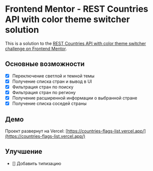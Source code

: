 # Frontend Mentor - REST Countries API with color theme switcher solution

This is a solution to the [REST Countries API with color theme switcher challenge on Frontend Mentor](https://www.frontendmentor.io/challenges/rest-countries-api-with-color-theme-switcher-5cacc469fec04111f7b848ca).

## Основные возможности

- [x] Переключение светлой и темной темы
- [x] Получение списка стран и вывод в UI
- [x] Фильтрация стран по поиску
- [x] Фильтрация стран по региону
- [x] Получение расширенной информации о выбранной стране
- [x] Получениe списка соседей страны

## Демо

Проект развернут на Vercel: [https://countries-flags-list.vercel.app/](https://countries-flags-list.vercel.app/)

## Улучшение

- [] Добавить типизацию
